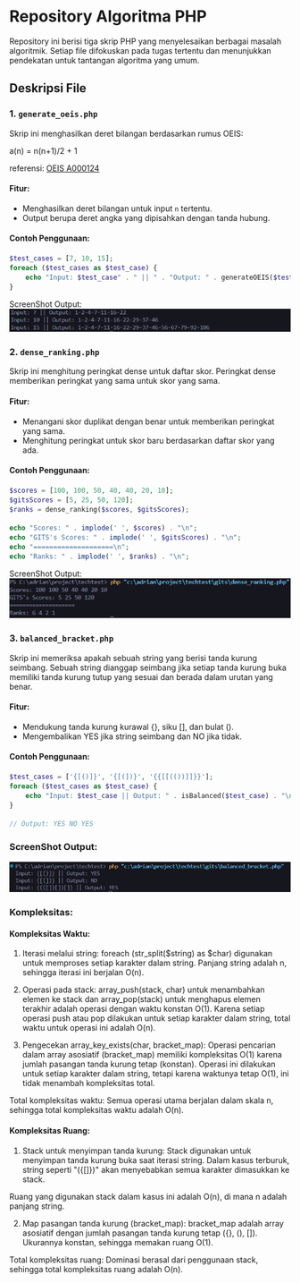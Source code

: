 # Repository Algoritma PHP

Repository ini berisi tiga skrip PHP yang menyelesaikan berbagai masalah algoritmik. Setiap file difokuskan pada tugas tertentu dan menunjukkan pendekatan untuk tantangan algoritma yang umum.

## Deskripsi File

### 1. `generate_oeis.php`
Skrip ini menghasilkan deret bilangan berdasarkan rumus OEIS:

a(n) = n(n+1)/2 + 1 

referensi: [OEIS A000124](https://oeis.org/A000124)

#### Fitur:
- Menghasilkan deret bilangan untuk input `n` tertentu.
- Output berupa deret angka yang dipisahkan dengan tanda hubung.

#### Contoh Penggunaan:
```php
$test_cases = [7, 10, 15];
foreach ($test_cases as $test_case) {
    echo "Input: $test_case" . " || " . "Output: " . generateOEIS($test_case) . "\n";
}
```
ScreenShot Output:
![ScreenShot](./1_generate_oeis_result.png)

### 2. `dense_ranking.php`
Skrip ini menghitung peringkat dense untuk daftar skor. Peringkat dense memberikan peringkat yang sama untuk skor yang sama.

#### Fitur:
- Menangani skor duplikat dengan benar untuk memberikan peringkat yang sama.
- Menghitung peringkat untuk skor baru berdasarkan daftar skor yang ada.

#### Contoh Penggunaan:
```php
$scores = [100, 100, 50, 40, 40, 20, 10];
$gitsScores = [5, 25, 50, 120];
$ranks = dense_ranking($scores, $gitsScores);

echo "Scores: " . implode(' ', $scores) . "\n";
echo "GITS's Scores: " . implode(' ', $gitsScores) . "\n";
echo "====================\n";
echo "Ranks: " . implode(' ', $ranks) . "\n";
```
ScreenShot Output:
![ScreenShot](./2_dense_ranking_result.png)

### 3. `balanced_bracket.php`
Skrip ini memeriksa apakah sebuah string yang berisi tanda kurung seimbang. Sebuah string dianggap seimbang jika setiap tanda kurung buka memiliki tanda kurung tutup yang sesuai dan berada dalam urutan yang benar.

#### Fitur:
- Mendukung tanda kurung kurawal {}, siku [], dan bulat ().
- Mengembalikan YES jika string seimbang dan NO jika tidak.

#### Contoh Penggunaan:
```php
$test_cases = ['{[()]}', '{[(])}', '{{[[(())]]}}'];
foreach ($test_cases as $test_case) {
    echo "Input: $test_case || Output: " . isBalanced($test_case) . "\n";
}

// Output: YES NO YES
```
### ScreenShot Output:
![ScreenShot](./3_balanced_bracket_result.png)

### Kompleksitas:
#### Kompleksitas Waktu:

1. Iterasi melalui string:
foreach (str_split($string) as $char) digunakan untuk memproses setiap karakter dalam string.
Panjang string adalah n, sehingga iterasi ini berjalan O(n).

2. Operasi pada stack:
array_push(stack, char) untuk menambahkan elemen ke stack dan array_pop(stack) untuk menghapus elemen terakhir adalah operasi dengan waktu konstan O(1).
Karena setiap operasi push atau pop dilakukan untuk setiap karakter dalam string, total waktu untuk operasi ini adalah O(n).

3. Pengecekan array_key_exists(char, bracket_map):
Operasi pencarian dalam array asosiatif (bracket_map) memiliki kompleksitas O(1) karena jumlah pasangan tanda kurung tetap (konstan).
Operasi ini dilakukan untuk setiap karakter dalam string, tetapi karena waktunya tetap O(1), ini tidak menambah kompleksitas total.

Total kompleksitas waktu: Semua operasi utama berjalan dalam skala n, sehingga total kompleksitas waktu adalah O(n).

#### Kompleksitas Ruang:

1. Stack untuk menyimpan tanda kurung:
Stack digunakan untuk menyimpan tanda kurung buka saat iterasi string. Dalam kasus terburuk, string seperti "({[]})" akan menyebabkan semua karakter dimasukkan ke stack.

Ruang yang digunakan stack dalam kasus ini adalah O(n), di mana n adalah panjang string.

2. Map pasangan tanda kurung (bracket_map):
bracket_map adalah array asosiatif dengan jumlah pasangan tanda kurung tetap ({}, (), []). Ukurannya konstan, sehingga memakan ruang O(1).

Total kompleksitas ruang: Dominasi berasal dari penggunaan stack, sehingga total kompleksitas ruang adalah O(n).